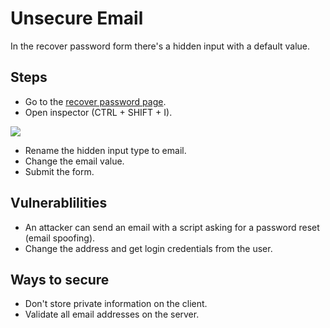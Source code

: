 # Unsecure Email

In the recover password form there's a hidden input with a default value.

## Steps

* Go to the <a href="http://192.168.56.102/?page=recover">recover password page</a>.
* Open inspector (CTRL + SHIFT + I).
<img src="https://i.imgur.com/pyn1Mef.png" />

* Rename the hidden input type to email.
* Change the email value.
* Submit the form.

## Vulnerablilities
* An attacker can send an email with a script asking for a password reset (email spoofing).
* Change the address and get login credentials from the user.

## Ways to secure
* Don't store private information on the client.
* Validate all email addresses on the server.
